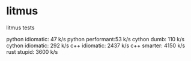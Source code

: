 # litmus
litmus tests

python idiomatic: 47 k/s
python performant:53 k/s
cython dumb:      110 k/s
cython idiomatic: 292 k/s
c++ idiomatic:    2437 k/s
c++ smarter:      4150 k/s
rust stupid:      3600 k/s

